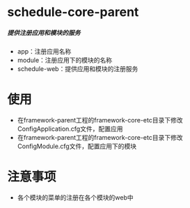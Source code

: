 # schedule-core-parent

##### 提供注册应用和模块的服务
  * app：注册应用名称
  * module：注册应用下的模块的名称
  * schedule-web：提供应用和模块的注册服务


# 使用
  * 在framework-parent工程的framework-core-etc目录下修改ConfigApplication.cfg文件，配置应用
  * 在framework-parent工程的framework-core-etc目录下修改ConfigModule.cfg文件，配置应用下的模块

# 注意事项
  *  各个模块的菜单的注册在各个模块的web中